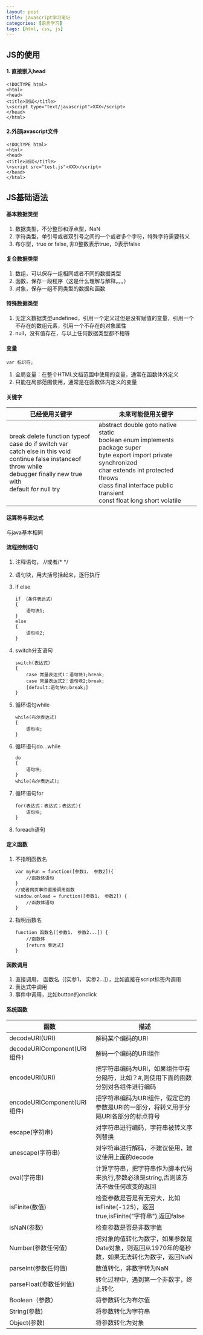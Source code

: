 ```yaml
---
layout: post
title: javascript学习笔记
categories: [语言学习]
tags: [html, css, js]
---
```

## JS的使用
#### 1. 直接嵌入head

```
<!DOCTYPE html>
<html>
<head>
<title>测试</title>
\<script type="text/javascript">XXX</script>
</head>
</html>
```
#### 2.外部javascript文件
```
<!DOCTYPE html>
<html>
<head>
<title>测试</title>
\<script src="test.js">XXX</script>
</head>
</html>
```
## JS基础语法
#### 基本数据类型
1. 数据类型，不分整形和浮点型，NaN
2. 字符类型，单引号或者双引号之间的一个或者多个字符，特殊字符需要转义
3. 布尔型，true or false, 非0整数表示true，0表示false

#### 复合数据类型
1. 数组，可以保存一组相同或者不同的数据类型
2. 函数，保存一段程序（这是什么理解与解释。。。）
3. 对象，保存一组不同类型的数据和函数

#### 特殊数据类型
1. 无定义数据类型undefined，引用一个定义过但是没有赋值的变量，引用一个不存在的数组元素，引用一个不存在的对象属性
2. null，没有值存在，与以上任何数据类型都不相等

#### 变量
```
var 标识符;
```
1. 全局变量：在整个HTML文档范围中使用的变量，通常在函数体外定义
2. 只能在局部范围使用，通常是在函数体内定义的变量

#### 关键字
|已经使用关键字|未来可能使用关键字|
|------|-------|
|break delete function typeof</br>case do if switch var </br> catch else in this void </br>continue false instanceof throw while</br> debugger finally new true with</br>default for null try | abstract double goto native static </br> boolean enum implements package super</br> byte export import private synchronized</br>char extends int protected throws</br>class final interface public transient</br>const float long short volatile|

#### 运算符与表达式
与java基本相同
#### 流程控制语句
1. 注释语句， //或者/\* \*/
2. 语句块，用大括号括起来，逐行执行
3. if else

	```
	if （条件表达式）
	{
		语句块1;
	}
	else 
	{
		语句块2;
	}
	```
4. switch分支语句

	```
	switch(表达式)
	{
		case 常量表达式1：语句块1;break;
		case 常量表达式2：语句块2;break;
		[default:语句块n;break;]
	}
	```
5. 循环语句while
	
	```
	while(布尔表达式)
	{
		语句块;
	}
	```
6. 循环语句do...while
	
	```
	do
	{
		语句块;
	}
	while(布尔表达式);
	```
7. 循环语句for
	
	```
	for(表达式；表达式；表达式){
		语句块;
	}
	```
8. foreach语句

#### 定义函数
1. 不指明函数名
	
	```
	var myFun = function([参数1， 参数2]){
		//函数体语句
	}
	//或者网页事件直接调用函数
	window.onload = function([参数1， 参数2]) {
		//函数体语句
	}
	```
2. 指明函数名
	
	```
	function 函数名([参数1， 参数2...]) {
		//函数体
		[return 表达式]
	}
	```

#### 函数调用
1. 直接调用， 函数名（[实参1， 实参2...]），比如直接在script标签内调用
2. 表达式中调用
3. 事件中调用，比如button的onclick

#### 系统函数
|函数|描述|
|-----|------|
|decodeURI(URI)|解码某个编码的URI|
|decodeURIComponent(URI组件)|解码一个编码的URI组件|
|encodeURI(URI)|把字符串编码为URI，如果组件中有分隔符，比如？#,则使用下面的函数分别对各组件进行编码|
|encodeURIComponent(URI组件)|把字符串编码为URI组件，假定它的参数是URI的一部分，将转义用于分隔URI各部分的标点符号|
|escape(字符串)|对字符串进行编码，字符串被转义序列替换|
|unescape(字符串)|对字符串进行解码，不建议使用，建议使用上面的decode|
|eval(字符串)|计算字符串，把字符串作为脚本代码来执行,参数必须是string,否则该方法不做任何改变的返回|
|isFinite(数值)|检查参数是否是有无穷大，比如isFinite(-125)，返回true,isFinite("字符串"),返回false|
|isNaN(参数)|检查参数是否是非数字值|
|Number(参数任何值)|把对象的值转化为数字，如果参数是Date对象，则返回从1970年的毫秒数，如果无法转化为数字，返回NaN|
|parseInt(参数任何值)|数值转化，非数字转为NaN|
|parseFloat(参数任何值)|转化过程中，遇到第一个非数字，终止转化|
|Boolean（参数）|将参数转化为布尔值|
|String(参数)|将参数转化为字符串|
|Object(参数)|将参数转化为对象|
